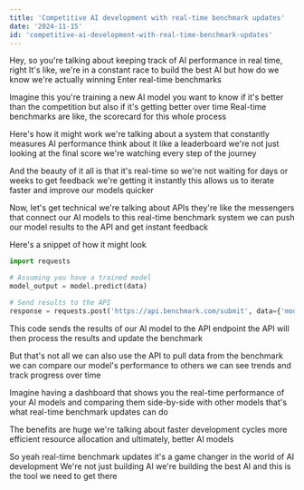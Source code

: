 ```yaml
---
title: 'Competitive AI development with real-time benchmark updates'
date: '2024-11-15'
id: 'competitive-ai-development-with-real-time-benchmark-updates'
---
```


Hey, so you're talking about keeping track of AI performance in real time, right  It's like, we're in a constant race to build the best AI  but how do we know we're actually winning  Enter real-time benchmarks  

Imagine this  you're training a new AI model  you want to know if it's better than the competition  but also if it's getting better over time  Real-time benchmarks are like, the scorecard for this whole process  

Here's how it might work  we're talking about a system that constantly measures AI performance  think about it like a leaderboard  we're not just looking at the final score  we're watching every step of the journey  

And the beauty of it all is that it's real-time  so we're not waiting for days or weeks to get feedback  we're getting it instantly  this allows us to iterate faster and improve our models quicker  

Now, let's get technical  we're talking about APIs  they're like the messengers that connect our AI models to this real-time benchmark system  we can push our model results to the API and get instant feedback  

Here's a snippet of how it might look  

```python
import requests

# Assuming you have a trained model
model_output = model.predict(data)

# Send results to the API
response = requests.post('https://api.benchmark.com/submit', data={'model_id': 'your_model_id', 'results': model_output})
```

This code sends the results of our AI model to the API endpoint  the API will then process the results and update the benchmark  

But that's not all  we can also use the API to pull data from the benchmark  we can compare our model's performance to others  we can see trends and track progress over time  

Imagine having a dashboard that shows you the real-time performance of your AI models  and comparing them side-by-side with other models  that's what real-time benchmark updates can do  

The benefits are huge  we're talking about faster development cycles  more efficient resource allocation  and ultimately, better AI models  

So yeah  real-time benchmark updates  it's a game changer in the world of AI development  We're not just building AI  we're building the best AI  and this is the tool we need to get there

